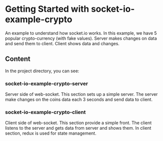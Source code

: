 # Getting Started with socket-io-example-crypto

An example to understand how socket.io works.
In this example, we have 5 popular crypto-currency (with fake values). Server makes changes on data and send them to client. Client shows data and changes.

## Content

In the project directory, you can see:

### socket-io-example-crypto-server

Server side of web-socket.
This section sets up a simple server. The server make changes on the coins data each 3 seconds and send data to client.

### socket-io-example-crypto-client

Client side of web-socket.
This section provide a simple front. The client listens to the server and gets data from server and shows them.
In client section, redux is used for state management.


